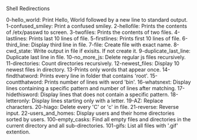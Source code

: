 Shell Redirections

0-hello_world: Print Hello, World followed by a new line to standard output.
1-confused_smiley: Print a confused smiley.
2-hellofile: Prints the contents of /etx/passwd to screen.
3-twofiles: Prints the contents of two files.
4-lastlines: Prints last 10 lines of file.
5-firstlines: Prints first 10 lines of file.
6-third_line: Display third line in file.
7-file: Create file with exact name.
8-cwd_state: Write output in file if exisits. If not create it.
9-duplicate_last_line: Duplicate last line in file.
10-no_more_js: Delete regular js files recursively.
11-directories: Count directories recursively.
12-newest_files: Display 10 newest files in directory.
13-Prints only words that appear once.
14-findthatword: Prints every line in folder that contains 'root'.
15-countthatword: Prints number of lines with word 'bin'.
16-whatsnext: Display lines containing a specific pattern and number of lines after matching.
17-hidethisword: Display lines that does not contain a specific pattern.
18-letteronly: Display lines starting only with a letter.
19-AZ: Replace characters.
20-hiago: Delete every 'C' or 'c' in file.
21-reverse: Reverse input.
22-users_and_homes: Display users and their home directories sorted by users.
100-empty_casks: Find all empty files and directories in the current directory and all sub-directories.
101-gifs: List all files with '.gif' extention.
